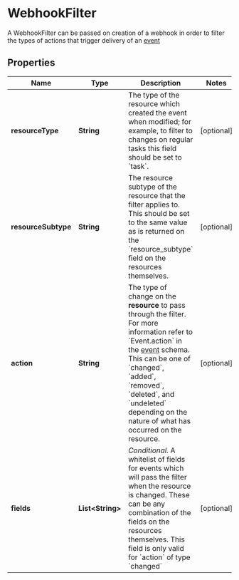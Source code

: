 

# WebhookFilter

A WebhookFilter can be passed on creation of a webhook in order to filter the types of actions that trigger delivery of an [event](https://developers.asana.com/reference/rest-api-reference)

## Properties

| Name | Type | Description | Notes |
|------------ | ------------- | ------------- | -------------|
|**resourceType** | **String** | The type of the resource which created the event when modified; for example, to filter to changes on regular tasks this field should be set to &#x60;task&#x60;. |  [optional] |
|**resourceSubtype** | **String** | The resource subtype of the resource that the filter applies to. This should be set to the same value as is returned on the &#x60;resource_subtype&#x60; field on the resources themselves. |  [optional] |
|**action** | **String** | The type of change on the **resource** to pass through the filter. For more information refer to &#x60;Event.action&#x60; in the [event](https://developers.asana.com/reference/rest-api-reference) schema. This can be one of &#x60;changed&#x60;, &#x60;added&#x60;, &#x60;removed&#x60;, &#x60;deleted&#x60;, and &#x60;undeleted&#x60; depending on the nature of what has occurred on the resource. |  [optional] |
|**fields** | **List&lt;String&gt;** | *Conditional.* A whitelist of fields for events which will pass the filter when the resource is changed. These can be any combination of the fields on the resources themselves. This field is only valid for &#x60;action&#x60; of type &#x60;changed&#x60; |  [optional] |



